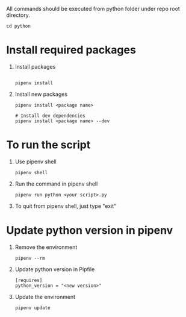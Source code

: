 All commands should be executed from python folder under repo root directory.
```shell
cd python
```

# Install required packages
1. Install packages
    ```shell

    pipenv install
    ```

2. Install new packages
    ```shell
    pipenv install <package name>

    # Install dev dependencies
    pipenv install <package name> --dev
    ```

# To run the script
1. Use pipenv shell
    ```shell
    pipenv shell
    ```

2. Run the command in pipenv shell
    ```shell
    pipenv run python <your script>.py
    ```

3. To quit from pipenv shell, just type "exit"

# Update python version in pipenv

1. Remove the environment
    ```shell
    pipenv --rm
    ```

2. Update python version in Pipfile
    ```shell
    [requires]
    python_version = "<new version>"
    ```

2. Update the environment
    ```shell
    pipenv update
    ```
